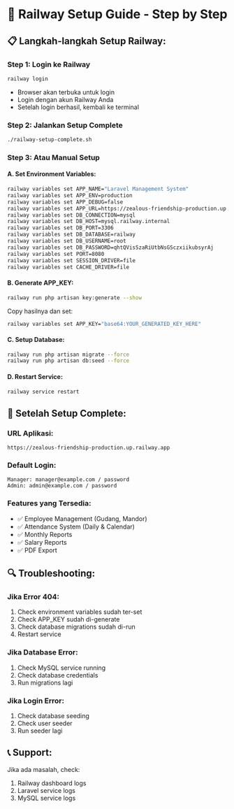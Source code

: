 # 🚂 Railway Setup Guide - Step by Step

## 📋 **Langkah-langkah Setup Railway:**

### **Step 1: Login ke Railway**
```bash
railway login
```
- Browser akan terbuka untuk login
- Login dengan akun Railway Anda
- Setelah login berhasil, kembali ke terminal

### **Step 2: Jalankan Setup Complete**
```bash
./railway-setup-complete.sh
```

### **Step 3: Atau Manual Setup**

#### **A. Set Environment Variables:**
```bash
railway variables set APP_NAME="Laravel Management System"
railway variables set APP_ENV=production
railway variables set APP_DEBUG=false
railway variables set APP_URL=https://zealous-friendship-production.up.railway.app
railway variables set DB_CONNECTION=mysql
railway variables set DB_HOST=mysql.railway.internal
railway variables set DB_PORT=3306
railway variables set DB_DATABASE=railway
railway variables set DB_USERNAME=root
railway variables set DB_PASSWORD=qhtQVisSzaRiUtbNsGSczxiikubsyrAj
railway variables set PORT=8080
railway variables set SESSION_DRIVER=file
railway variables set CACHE_DRIVER=file
```

#### **B. Generate APP_KEY:**
```bash
railway run php artisan key:generate --show
```
Copy hasilnya dan set:
```bash
railway variables set APP_KEY="base64:YOUR_GENERATED_KEY_HERE"
```

#### **C. Setup Database:**
```bash
railway run php artisan migrate --force
railway run php artisan db:seed --force
```

#### **D. Restart Service:**
```bash
railway service restart
```

## 🎯 **Setelah Setup Complete:**

### **URL Aplikasi:**
```
https://zealous-friendship-production.up.railway.app
```

### **Default Login:**
```
Manager: manager@example.com / password
Admin: admin@example.com / password
```

### **Features yang Tersedia:**
- ✅ Employee Management (Gudang, Mandor)
- ✅ Attendance System (Daily & Calendar)
- ✅ Monthly Reports
- ✅ Salary Reports
- ✅ PDF Export

## 🔍 **Troubleshooting:**

### **Jika Error 404:**
1. Check environment variables sudah ter-set
2. Check APP_KEY sudah di-generate
3. Check database migrations sudah di-run
4. Restart service

### **Jika Database Error:**
1. Check MySQL service running
2. Check database credentials
3. Run migrations lagi

### **Jika Login Error:**
1. Check database seeding
2. Check user seeder
3. Run seeder lagi

## 📞 **Support:**
Jika ada masalah, check:
1. Railway dashboard logs
2. Laravel service logs
3. MySQL service logs
